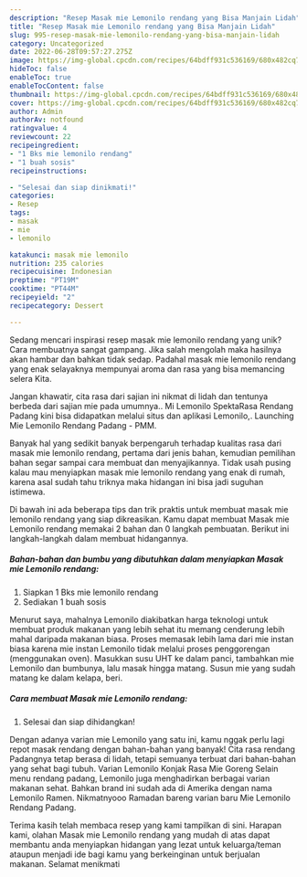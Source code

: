 ```yaml
---
description: "Resep Masak mie Lemonilo rendang yang Bisa Manjain Lidah"
title: "Resep Masak mie Lemonilo rendang yang Bisa Manjain Lidah"
slug: 995-resep-masak-mie-lemonilo-rendang-yang-bisa-manjain-lidah
category: Uncategorized
date: 2022-06-28T09:57:27.275Z
image: https://img-global.cpcdn.com/recipes/64bdff931c536169/680x482cq70/masak-mie-lemonilo-rendang-foto-resep-utama.jpg
hideToc: false
enableToc: true
enableTocContent: false
thumbnail: https://img-global.cpcdn.com/recipes/64bdff931c536169/680x482cq70/masak-mie-lemonilo-rendang-foto-resep-utama.jpg
cover: https://img-global.cpcdn.com/recipes/64bdff931c536169/680x482cq70/masak-mie-lemonilo-rendang-foto-resep-utama.jpg
author: Admin
authorAv: notfound
ratingvalue: 4
reviewcount: 22
recipeingredient:
- "1 Bks mie lemonilo rendang"
- "1 buah sosis"
recipeinstructions:

- "Selesai dan siap dinikmati!"
categories:
- Resep
tags:
- masak
- mie
- lemonilo

katakunci: masak mie lemonilo 
nutrition: 235 calories
recipecuisine: Indonesian
preptime: "PT19M"
cooktime: "PT44M"
recipeyield: "2"
recipecategory: Dessert

---
```





Sedang mencari inspirasi resep masak mie lemonilo rendang yang unik? Cara membuatnya sangat gampang. Jika salah mengolah maka hasilnya akan hambar dan bahkan tidak sedap. Padahal masak mie lemonilo rendang yang enak selayaknya mempunyai aroma dan rasa yang bisa memancing selera Kita.





Jangan khawatir, cita rasa dari sajian ini nikmat di lidah dan tentunya berbeda dari sajian mie pada umumnya.. Mi Lemonilo SpektaRasa Rendang Padang kini bisa didapatkan melalui situs dan aplikasi Lemonilo,. Launching Mie Lemonilo Rendang Padang - PMM.

Banyak hal yang sedikit banyak berpengaruh terhadap kualitas rasa dari masak mie lemonilo rendang, pertama dari jenis bahan, kemudian pemilihan bahan segar sampai cara membuat dan menyajikannya. Tidak usah pusing kalau mau menyiapkan masak mie lemonilo rendang yang enak di rumah, karena asal sudah tahu triknya maka hidangan ini bisa jadi suguhan istimewa.






Di bawah ini ada beberapa tips dan trik praktis untuk membuat masak mie lemonilo rendang yang siap dikreasikan. Kamu dapat membuat Masak mie Lemonilo rendang memakai 2 bahan dan 0 langkah pembuatan. Berikut ini langkah-langkah dalam membuat hidangannya.

<!--inarticleads1-->

##### Bahan-bahan dan bumbu yang dibutuhkan dalam menyiapkan Masak mie Lemonilo rendang:

1. Siapkan 1 Bks mie lemonilo rendang
1. Sediakan 1 buah sosis


Menurut saya, mahalnya Lemonilo diakibatkan harga teknologi untuk membuat produk makanan yang lebih sehat itu memang cenderung lebih mahal daripada makanan biasa. Proses memasak lebih lama dari mie instan biasa karena mie instan Lemonilo tidak melalui proses penggorengan (menggunakan oven). Masukkan susu UHT ke dalam panci, tambahkan mie Lemonilo dan bumbunya, lalu masak hingga matang. Susun mie yang sudah matang ke dalam kelapa, beri. 

<!--inarticleads2-->

##### Cara membuat Masak mie Lemonilo rendang:


1. Selesai dan siap dihidangkan!

Dengan adanya varian mie Lemonilo yang satu ini, kamu nggak perlu lagi repot masak rendang dengan bahan-bahan yang banyak! Cita rasa rendang Padangnya tetap berasa di lidah, tetapi semuanya terbuat dari bahan-bahan yang sehat bagi tubuh. Varian Lemonilo Konjak Rasa Mie Goreng Selain menu rendang padang, Lemonilo juga menghadirkan berbagai varian makanan sehat. Bahkan brand ini sudah ada di Amerika dengan nama Lemonilo Ramen. Nikmatnyooo Ramadan bareng varian baru Mie Lemonilo Rendang Padang. 

Terima kasih telah membaca resep yang kami tampilkan di sini. Harapan kami, olahan Masak mie Lemonilo rendang yang mudah di atas dapat membantu anda menyiapkan hidangan yang lezat untuk keluarga/teman ataupun menjadi ide bagi kamu yang berkeinginan untuk berjualan makanan. Selamat menikmati
